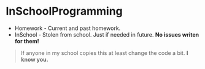 # InSchoolProgramming
- Homework - Current and past homework.
- InSchool - Stolen from school. Just if needed in future. **No issues writen for them!**
> If anyone in my school copies this at least change the code a bit. **I know you.**

